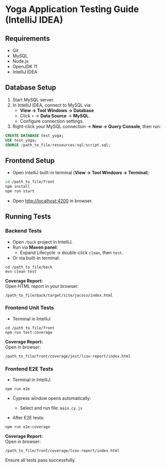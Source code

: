 # Yoga Application Testing Guide (IntelliJ IDEA)

## Requirements
- Git
- MySQL
- Node.js
- OpenJDK 11
- IntelliJ IDEA

## Database Setup

1. Start MySQL server.
2. In IntelliJ IDEA, connect to MySQL via:
    - **View → Tool Windows → Database**
    - Click `+` → **Data Source** → **MySQL**.
    - Configure connection settings.
3. Right-click your MySQL connection → **New → Query Console**, then run:

```sql
CREATE DATABASE test_yoga;
USE test_yoga;
SOURCE /path_to_file/ressources/sql/script.sql;
```

## Frontend Setup

- Open IntelliJ built-in terminal (**View → Tool Windows → Terminal**):
```bash
cd /path_to_file/front
npm install
npm run start
```
- Open [http://localhost:4200](http://localhost:4200) in browser.

## Running Tests

### Backend Tests

- Open `/back` project in IntelliJ.
- Run via **Maven panel**:
    - Expand Lifecycle → double-click `clean`, then `test`.
- Or via built-in terminal:
```shell
cd /path_to_file/back
mvn clean test
```

**Coverage Report:**  
Open HTML report in your browser:
```
/path_to_file/back/target/site/jacoco/index.html
```

### Frontend Unit Tests

- Terminal in IntelliJ:
```shell
cd /path_to_file/front
npm run test:coverage
```

**Coverage Report:**  
Open in browser:
```
/path_to_file/front/coverage/jest/lcov-report/index.html
```

### Frontend E2E Tests

- Terminal in IntelliJ:
```shell
npm run e2e
```
- Cypress window opens automatically:
    - Select and run file: `main.cy.js`

- After E2E tests:
```shell
npm run e2e:coverage
```

**Coverage Report:**  
Open in browser:
```
/path_to_file/front/coverage/lcov-report/index.html
```

Ensure all tests pass successfully.
